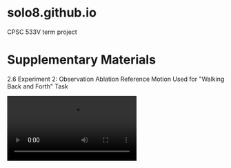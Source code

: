 # solo8.github.io
CPSC 533V term project

# Supplementary Materials

2.6 Experiment 2: Observation Ablation
Reference Motion Used for "Walking Back and Forth" Task

![](https://github.com/nkhosh/solo8.github.io/blob/66a6c076f3abe67082a2d490257035fe4cdf8af6/reference-d-walk-cos-min.mp4)
